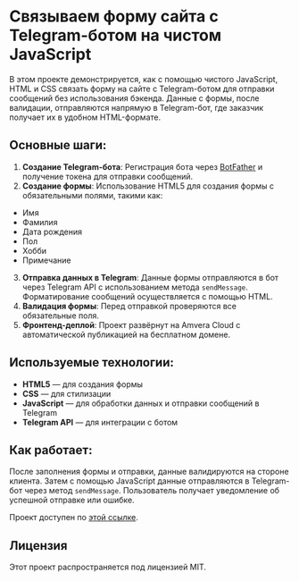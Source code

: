 # Связываем форму сайта с Telegram-ботом на чистом JavaScript

В этом проекте демонстрируется, как с помощью чистого JavaScript, HTML и CSS связать форму на сайте с Telegram-ботом для отправки сообщений без использования бэкенда. Данные с формы, после валидации, отправляются напрямую в Telegram-бот, где заказчик получает их в удобном HTML-формате.

## Основные шаги:

1. **Создание Telegram-бота**: Регистрация бота через [BotFather](https://t.me/BotFather) и получение токена для отправки сообщений.
2. **Создание формы**: Использование HTML5 для создания формы с обязательными полями, такими как:
- Имя
- Фамилия
- Дата рождения
- Пол
- Хобби
- Примечание
3. **Отправка данных в Telegram**: Данные формы отправляются в бот через Telegram API с использованием метода `sendMessage`. Форматирование сообщений осуществляется с помощью HTML.
4. **Валидация формы**: Перед отправкой проверяются все обязательные поля.
5. **Фронтенд-деплой**: Проект развёрнут на Amvera Cloud с автоматической публикацией на бесплатном домене.

## Используемые технологии:

- **HTML5** — для создания формы
- **CSS** — для стилизации
- **JavaScript** — для обработки данных и отправки сообщений в Telegram
- **Telegram API** — для интеграции с ботом

## Как работает:

После заполнения формы и отправки, данные валидируются на стороне клиента. Затем с помощью JavaScript данные отправляются в Telegram-бот через метод `sendMessage`. Пользователь получает уведомление об успешной отправке или ошибке. 

Проект доступен по [этой ссылке](https://formahabr-yakvenalex.amvera.io).


## Лицензия

Этот проект распространяется под лицензией MIT.
